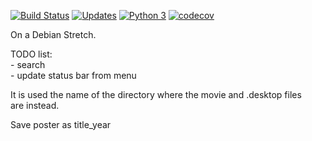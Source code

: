[![Build Status](https://travis-ci.org/hpfn/movie_plist.svg?branch=master)](https://travis-ci.org/hpfn/movie_plist)
[![Updates](https://pyup.io/repos/github/hpfn/movie_plist/shield.svg)](https://pyup.io/repos/github/hpfn/movie_plist/)
[![Python 3](https://pyup.io/repos/github/hpfn/movie_plist/python-3-shield.svg)](https://pyup.io/repos/github/hpfn/movie_plist/)
[![codecov](https://codecov.io/gh/hpfn/movie_plist/branch/master/graph/badge.svg)](https://codecov.io/gh/hpfn/movie_plist)


On a Debian Stretch.

TODO list:<br> 
    - search<br>
    - update status bar from menu<br>
 
It is used the name of the directory where the movie and .desktop files <br>
are instead. 

Save poster as title_year